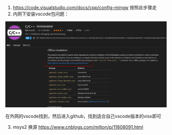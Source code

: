 1. https://code.visualstudio.com/docs/cpp/config-mingw 按照此步骤走
2. 内网下安装vscode包问题：

![image-20210805141512093](images\image-20210805141512093.png)

在外网的vscode找到，然后进入github，找到适合自己vscode版本的visx即可

3. msys2 换源 https://www.cnblogs.com/milton/p/11808091.html

